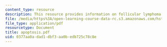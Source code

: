 ```yaml
---
content_type: resource
description: This resource provides information on follicular lymphoma and bcl-2 family.
file: /media/https%3A/open-learning-course-data-rc.s3.amazonaws.com/hst-176-cellular-and-molecular-immunology-fall-2005/0377aa0adad1dbf3aa0bedb725c78c8e_apoptosis.pdf
file_type: application/pdf
resourcetype: Document
title: apoptosis.pdf
uid: 0377aa0a-dad1-dbf3-aa0b-edb725c78c8e
---
```

